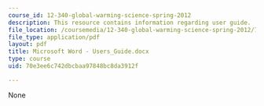 ```yaml
---
course_id: 12-340-global-warming-science-spring-2012
description: This resource contains information regarding user guide.
file_location: /coursemedia/12-340-global-warming-science-spring-2012/70e3ee6c742dbcbaa97848bc8da3912f_MIT12_340S12_Users_Guide.pdf
file_type: application/pdf
layout: pdf
title: Microsoft Word - Users_Guide.docx
type: course
uid: 70e3ee6c742dbcbaa97848bc8da3912f

---
```

None